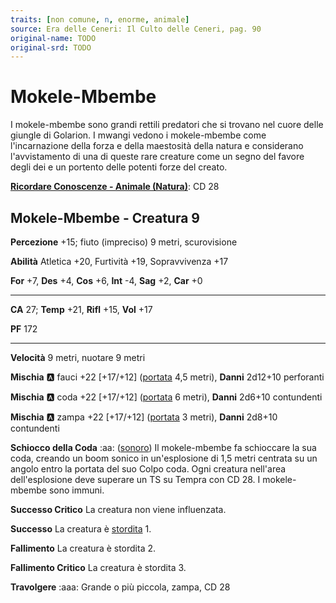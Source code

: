 ```yaml
---
traits: [non comune, n, enorme, animale]
source: Era delle Ceneri: Il Culto delle Ceneri, pag. 90
original-name: TODO
original-srd: TODO
---
```


# Mokele-Mbembe

I mokele-mbembe sono grandi rettili predatori che si trovano nel cuore delle giungle di Golarion. I mwangi vedono i mokele-mbembe come l'incarnazione della forza e della maestosità della natura e considerano l'avvistamento di una di queste rare creature come un segno del favore degli dei e un portento delle potenti forze del creato.

**[Ricordare Conoscenze - Animale (Natura)](/azioni/ricordare-conoscenze)**: CD 28

## Mokele-Mbembe - Creatura 9

**Percezione** +15; fiuto (impreciso) 9 metri, scurovisione

**Abilità** Atletica +20, Furtività +19, Sopravvivenza +17

**For** +7, **Des** +4, **Cos** +6, **Int** -4, **Sag** +2, **Car** +0

***

**CA** 27; **Temp** +21, **Rifl** +15, **Vol** +17

**PF** 172

***

**Velocità** 9 metri, nuotare 9 metri

**Mischia** :a: fauci +22 \[+17/+12] ([portata](/tratti/portata) 4,5 metri), **Danni** 2d12+10 perforanti

**Mischia** :a: coda +22 \[+17/+12] ([portata](/tratti/portata) 6 metri), **Danni** 2d6+10 contundenti

**Mischia** :a: zampa +22 \[+17/+12] ([portata](/tratti/portata) 3 metri), **Danni** 2d8+10 contundenti

**Schiocco della Coda** :aa:  ([sonoro](/tratti/sonoro)) Il mokele-mbembe fa schioccare la sua coda, creando un boom sonico in un'esplosione di 1,5 metri centrata su un angolo entro la portata del suo Colpo coda. Ogni creatura nell'area dell'esplosione deve superare un TS su Tempra con CD 28. I mokele-mbembe sono immuni.

**Successo Critico** La creatura non viene influenzata.

**Successo** La creatura è [stordita](/condizioni/stordito) 1.

**Fallimento** La creatura è stordita 2.

**Fallimento Critico** La creatura è stordita 3.

**Travolgere** :aaa: Grande o più piccola, zampa, CD 28
